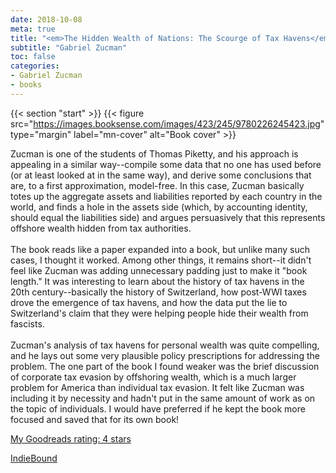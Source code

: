 ```yaml
---
date: 2018-10-08
meta: true
title: "<em>The Hidden Wealth of Nations: The Scourge of Tax Havens</em>"
subtitle: "Gabriel Zucman"
toc: false
categories:
- Gabriel Zucman
- books
---
```


{{< section "start" >}}
{{< figure src="https://images.booksense.com/images/423/245/9780226245423.jpg" type="margin" label="mn-cover" alt="Book cover" >}}

Zucman is one of the students of Thomas Piketty, and his approach is appealing in a similar way--compile some data that no one has used before (or at least looked at in the same way), and derive some conclusions that are, to a first approximation, model-free. In this case, Zucman basically totes up the aggregate assets and liabilities reported by each country in the world, and finds a hole in the assets side (which, by accounting identity, should equal the liabilities side) and argues persuasively that this represents offshore wealth hidden from tax authorities.<br /><br />The book reads like a paper expanded into a book, but unlike many such cases, I thought it worked. Among other things, it remains short--it didn't feel like Zucman was adding unnecessary padding just to make it "book length." It was interesting to learn about the history of tax havens in the 20th century--basically the history of Switzerland, how post-WWI taxes drove the emergence of tax havens, and how the data put the lie to Switzerland's claim that they were helping people hide their wealth from fascists.<br /><br />Zucman's analysis of tax havens for personal wealth was quite compelling, and he lays out some very plausible policy prescriptions for addressing the problem. The one part of the book I found weaker was the brief discussion of corporate tax evasion by offshoring wealth, which is a much larger problem for America than individual tax evasion. It felt like Zucman was including it by necessity and hadn't put in the same amount of work as on the topic of individuals. I would have preferred if he kept the book more focused and saved that for its own book!

[My Goodreads rating: 4 stars](https://www.goodreads.com/review/show/2529427974)  

[IndieBound](https://www.indiebound.org/book/9780226245423)
